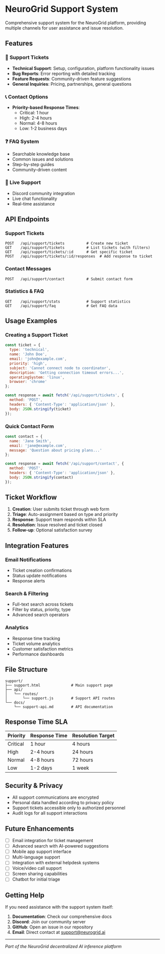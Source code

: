 # NeuroGrid Support System

Comprehensive support system for the NeuroGrid platform, providing multiple channels for user assistance and issue resolution.

## Features

### 🎫 **Support Tickets**
- **Technical Support**: Setup, configuration, platform functionality issues
- **Bug Reports**: Error reporting with detailed tracking
- **Feature Requests**: Community-driven feature suggestions
- **General Inquiries**: Pricing, partnerships, general questions

### 📞 **Contact Options**
- **Priority-based Response Times**:
  - Critical: 1 hour
  - High: 2-4 hours
  - Normal: 4-8 hours
  - Low: 1-2 business days

### ❓ **FAQ System**
- Searchable knowledge base
- Common issues and solutions
- Step-by-step guides
- Community-driven content

### 💬 **Live Support**
- Discord community integration
- Live chat functionality
- Real-time assistance

## API Endpoints

### Support Tickets
```
POST   /api/support/tickets          # Create new ticket
GET    /api/support/tickets          # List tickets (with filters)
GET    /api/support/tickets/:id      # Get specific ticket
POST   /api/support/tickets/:id/responses  # Add response to ticket
```

### Contact Messages
```
POST   /api/support/contact          # Submit contact form
```

### Statistics & FAQ
```
GET    /api/support/stats            # Support statistics
GET    /api/support/faq              # Get FAQ data
```

## Usage Examples

### Creating a Support Ticket
```javascript
const ticket = {
  type: 'technical',
  name: 'John Doe',
  email: 'john@example.com',
  priority: 'high',
  subject: 'Cannot connect node to coordinator',
  description: 'Getting connection timeout errors...',
  operatingSystem: 'linux',
  browser: 'chrome'
};

const response = await fetch('/api/support/tickets', {
  method: 'POST',
  headers: { 'Content-Type': 'application/json' },
  body: JSON.stringify(ticket)
});
```

### Quick Contact Form
```javascript
const contact = {
  name: 'Jane Smith',
  email: 'jane@example.com',
  message: 'Question about pricing plans...'
};

const response = await fetch('/api/support/contact', {
  method: 'POST',
  headers: { 'Content-Type': 'application/json' },
  body: JSON.stringify(contact)
});
```

## Ticket Workflow

1. **Creation**: User submits ticket through web form
2. **Triage**: Auto-assignment based on type and priority
3. **Response**: Support team responds within SLA
4. **Resolution**: Issue resolved and ticket closed
5. **Follow-up**: Optional satisfaction survey

## Integration Features

### Email Notifications
- Ticket creation confirmations
- Status update notifications
- Response alerts

### Search & Filtering
- Full-text search across tickets
- Filter by status, priority, type
- Advanced search operators

### Analytics
- Response time tracking
- Ticket volume analytics
- Customer satisfaction metrics
- Performance dashboards

## File Structure

```
support/
├── support.html              # Main support page
├── api/
│   └── routes/
│       └── support.js        # Support API routes
└── docs/
    └── support-api.md        # API documentation
```

## Response Time SLA

| Priority | Response Time | Resolution Target |
|----------|---------------|-------------------|
| Critical | 1 hour        | 4 hours          |
| High     | 2-4 hours     | 24 hours         |
| Normal   | 4-8 hours     | 72 hours         |
| Low      | 1-2 days      | 1 week           |

## Security & Privacy

- All support communications are encrypted
- Personal data handled according to privacy policy
- Support tickets accessible only to authorized personnel
- Audit logs for all support interactions

## Future Enhancements

- [ ] Email integration for ticket management
- [ ] Advanced search with AI-powered suggestions
- [ ] Mobile app support interface
- [ ] Multi-language support
- [ ] Integration with external helpdesk systems
- [ ] Voice/video call support
- [ ] Screen sharing capabilities
- [ ] Chatbot for initial triage

## Getting Help

If you need assistance with the support system itself:

1. **Documentation**: Check our comprehensive docs
2. **Discord**: Join our community server
3. **GitHub**: Open an issue in our repository
4. **Email**: Direct contact at support@neurogrid.ai

---

*Part of the NeuroGrid decentralized AI inference platform*